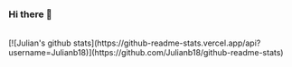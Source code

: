 ### Hi there 👋

<!--
**Julianb18/Julianb18** is a ✨ _special_ ✨ repository because its `README.md` (this file) appears on your GitHub profile.

Here are some ideas to get you started:

- 🔭 I’m currently working on ...
- 🌱 I’m currently learning ...
- 👯 I’m looking to collaborate on ...
- 🤔 I’m looking for help with ...
- 💬 Ask me about ...
- 📫 How to reach me: ...
- 😄 Pronouns: ...
- ⚡ Fun fact: ...
-->
<br/>
[![Julian's github stats](https://github-readme-stats.vercel.app/api?username=Julianb18)](https://github.com/Julianb18/github-readme-stats)
